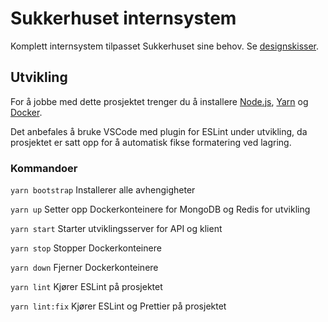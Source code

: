 # Sukkerhuset internsystem

Komplett internsystem tilpasset Sukkerhuset sine behov.
Se [designskisser](https://www.figma.com/file/c7Vfp4aCbxmp24q9LbOMb5/Sukkerhuset-internsystem?node-id=0%3A1).

## Utvikling

For å jobbe med dette prosjektet trenger du å installere [Node.js](https://nodejs.org/), [Yarn](https://yarnpkg.com/) og [Docker](https://www.docker.com/).

Det anbefales å bruke VSCode med plugin for ESLint under utvikling, da prosjektet er satt opp for å automatisk fikse formatering ved lagring.


### Kommandoer

`yarn bootstrap` Installerer alle avhengigheter

`yarn up` Setter opp Dockerkonteinere for MongoDB og Redis for utvikling

`yarn start` Starter utviklingsserver for API og klient

`yarn stop` Stopper Dockerkonteinere

`yarn down` Fjerner Dockerkonteinere

`yarn lint` Kjører ESLint på prosjektet

`yarn lint:fix` Kjører ESLint og Prettier på prosjektet